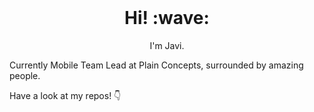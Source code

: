 <br/>
<h1 align='center'> Hi! :wave:</h1>
<p align='center'>
  I'm Javi.
</p>

Currently Mobile Team Lead at Plain Concepts, surrounded by amazing people.

Have a look at my repos! 👇
  
<!--
**pulimento/pulimento** is a ✨ _special_ ✨ repository because its `README.md` (this file) appears on your GitHub profile.

Here are some ideas to get you started:

- 🔭 I’m currently working on ...
- 🌱 I’m currently learning ...
- 👯 I’m looking to collaborate on ...
- 🤔 I’m looking for help with ...
- 💬 Ask me about ...
- 📫 How to reach me: ...
- 😄 Pronouns: ...
- ⚡ Fun fact: ...
-->

